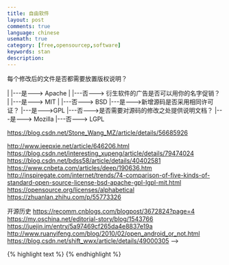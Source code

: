 ```yaml
---
title: 自由软件
layout: post
comments: true
language: chinese
usemath: true
category: [free,opensourcep,software]
keywords: stan
description:
---
```



<!-- more -->



<!--



LGPL GPL BSD MIT Apache Mozilla

## BSD 类

Apache V2、BSD、MIT 允许连接、修改，无开源义务，例如 Tomcat、OpenSSL 等。

## MPL 类

CPL、EPL、MPL、CDDL 允许连接、修改，但是修改部分需要开源，无专利规定。

## GPL

LGPL v2、GPL v2

## 自由 VS. 开源


GNU 由 Richard M.Stallman(人称RSM) 发起，致力于开发自由 (Free) 软件，包括了 GCC 编译器、glibc 标准函数库、Emacs 编辑器等，其实其还包括了 Hurd(微) 内核，只是发展太慢，最终引入的是 Linux(宏) 内核，这也就是为什么一般都称为 GNU/Linux 。

自由软件中的 Free 在英文的语境下同时含有免费的意思，所以，逐渐有人开始以 OpenSource 替换之。但是，在随后的发展过程中，核心人物 XXX 与 Linus Torvalds 的理念发生了冲突。

所以，Linux 部分是闭源的。

https://www.gnu.org/philosophy/open-source-misses-the-point.en.html
https://www.gnu.org/philosophy/open-source-misses-the-point.zh-cn.html
https://blog.51cto.com/opensource/8740
https://hutusi.com/blog/2015/04/12/rms

自由软件对于用户来说更加友好，自由软件必定开源，开源软件未必自由，有些开源许可证对用户过于苛刻，例如禁止用户修改，所以它们就没有被列为自由软件。

为此，XXX 又在 GPL v2 的基础上衍生出了 GPL v3 许可证。

## GPL LGPL

全称分别为 GNU General Public License 和 GNU Lesser General Public License 。

两者都允许商业化销售，不能封闭源代码，且产品会继承相应的协议。

http://choosealicense.online/
https://www.zhihu.com/question/19568896
https://blog.csdn.net/u012814856/article/details/60581586
https://bbs.pku.edu.cn/v2/post-read.php?bid=13&threadid=6026

https://segmentfault.com/q/1010000000386708

几乎所有的开源协议都是没有担保责任的，

修改后是否可以闭源？
  |---是--->每个修改后的文件是否都需要放置版权说明？
  |        |---是---> Apache
  |        |---否---> 衍生软件的广告是否可以用你的名字促销？
  |                 |---是---> MIT
  |                 |---否---> BSD
  |---是--->新增源码是否采用相同许可证？
           |---是--->GPL
           |---否--->是否需要对源码的修改之处提供说明文档？
                    |---是---> Mozilla
                    |---否---> LGPL

https://blog.csdn.net/Stone_Wang_MZ/article/details/56685926

http://www.jeepxie.net/article/646206.html
https://blog.csdn.net/interesting_xupeng/article/details/79474024
https://blog.csdn.net/bdss58/article/details/40402581
https://www.cnbeta.com/articles/deep/190636.htm
http://inspiregate.com/internet/trends/74-comparison-of-five-kinds-of-standard-open-source-license-bsd-apache-gpl-lgpl-mit.html
https://opensource.org/licenses/alphabetical
https://zhuanlan.zhihu.com/p/55773326


开源历史
https://recomm.cnblogs.com/blogpost/3672824?page=4
https://my.oschina.net/editorial-story/blog/1543766
https://juejin.im/entry/5a97469cf265da4e8837e19a
http://www.ruanyifeng.com/blog/2010/02/open_android_or_not.html
https://blog.csdn.net/shift_wwx/article/details/49000305
-->


{% highlight text %}
{% endhighlight %}
